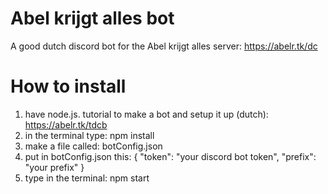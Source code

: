 # Abel krijgt alles bot
A good dutch discord bot for the Abel krijgt alles server: https://abelr.tk/dc
# How to install
1. have node.js. tutorial to make a bot and setup it up (dutch): https://abelr.tk/tdcb
2. in the terminal type: npm install
3. make a file called: botConfig.json
4. put in botConfig.json this: {
    "token": "your discord bot token",
    "prefix": "your prefix"
}
5. type in the terminal: npm start